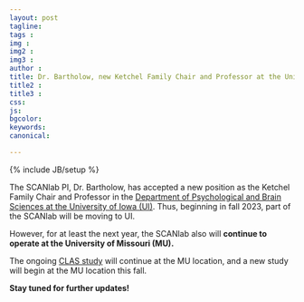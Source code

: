 ```yaml
---
layout: post
tagline: 
tags : 
img : 
img2 : 
img3 : 
author : 
title: Dr. Bartholow, new Ketchel Family Chair and Professor at the University of Iowa!
title2 : 
title3 : 
css: 
js: 
bgcolor: 
keywords: 
canonical:

---
```

{% include JB/setup %}

The SCANlab PI, Dr. Bartholow, has accepted a new position as the Ketchel Family Chair and Professor in the [Department of Psychological and Brain Sciences at the University of Iowa (UI)](https://psychology.uiowa.edu/).  Thus, beginning in fall 2023, part of the SCANlab will be moving to UI.  

However, for at least the next year, the SCANlab also will **continue to operate at the University of Missouri (MU).**  

The ongoing [CLAS study](https://www.scanlab.page/CLASstudy) will continue at the MU location, and a new study will begin at the MU location this fall. 

**Stay tuned for further updates!**

 
